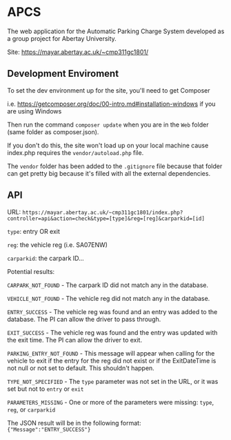 # APCS
The web application for the Automatic Parking Charge System developed as a group project for Abertay University.

Site: https://mayar.abertay.ac.uk/~cmp311gc1801/

## Development Enviroment

To set the dev environment up for the site, you'll need to get Composer 

i.e. https://getcomposer.org/doc/00-intro.md#installation-windows if you are using Windows

Then run the command `composer update` when you are in the `Web` folder (same folder as composer.json).

If you don't do this, the site won't load up on your local machine cause index.php requires the `vendor/autoload.php` file. 

The `vendor` folder has been added to the `.gitignore` file because that folder can get pretty big because it's filled with all the external dependencies.

## API

URL: `https://mayar.abertay.ac.uk/~cmp311gc1801/index.php?controller=api&action=check&type=[type]&reg=[reg]&carparkid=[id]`

`type`: entry OR exit

`reg`: the vehicle reg (i.e. SA07ENW)

`carparkid`: the carpark ID...

Potential results:

`CARPARK_NOT_FOUND` - The carpark ID did not match any in the database.

`VEHICLE_NOT_FOUND` - The vehicle reg did not match any in the database.

`ENTRY_SUCCESS` - The vehicle reg was found and an entry was added to the database. The PI can allow the driver to pass through.

`EXIT_SUCCESS` - The vehicle reg was found and the entry was updated with the exit time. The PI can allow the driver to exit.

`PARKING_ENTRY_NOT_FOUND` - This message will appear when calling for the vehicle to exit if the entry for the reg did not exist or if the ExitDateTime is not null or not set to default. This shouldn't happen.

`TYPE_NOT_SPECIFIED` - The `type` parameter was not set in the URL, or it was set but not to `entry` or `exit`

`PARAMETERS_MISSING` - One or more of the parameters were missing: `type`, `reg`, or `carparkid`

The JSON result will be in the following format: `{"Message":"ENTRY_SUCCESS"}`
